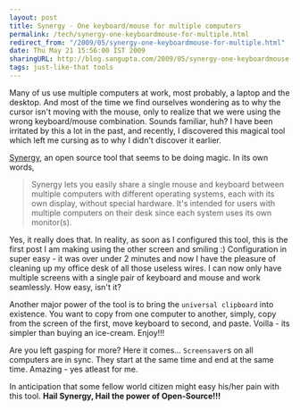```yaml
---
layout: post
title: Synergy - One keyboard/mouse for multiple computers
permalink: /tech/synergy-one-keyboardmouse-for-multiple.html
redirect_from: "/2009/05/synergy-one-keyboardmouse-for-multiple.html"
date: Thu May 21 15:56:00 IST 2009
sharingURL: http://blog.sangupta.com/2009/05/synergy-one-keyboardmouse-for-multiple.html
tags: just-like-that tools
---
```


Many of us use multiple computers at work, most probably, a laptop and the 
desktop. And most of the time we find ourselves wondering as to why the cursor 
isn't moving with the mouse, only to realize that we were using the wrong 
keyboard/mouse combination. Sounds familiar, huh? I have been irritated by 
this a lot in the past, and recently, I discovered this magical tool which 
left me cursing as to why I didn't discover it earlier.

<a href="http://synergy2.sourceforge.net">Synergy</a>, an open source tool that 
seems to be doing magic. In its own words,

> Synergy lets you easily share a single mouse and keyboard between multiple computers 
> with different operating systems, each with its own display, without special hardware. 
> It's intended for users with multiple computers on their desk since each system uses 
> its own monitor(s). 

Yes, it really does that. In reality, as soon as I configured this tool, this is the first 
post I am making using the other screen and smiling :) Configuration in super easy - it was 
over under 2 minutes and now I have the pleasure of cleaning up my office desk of all those 
useless wires. I can now only have multiple screens with a single pair of keyboard and mouse 
and work seamlessly. How easy, isn't it?

Another major power of the tool is to bring the `universal clipboard` into existence. You 
want to copy from one computer to another, simply, copy from the screen of the first, move 
keyboard to second, and paste. Voilla - its simpler than buying an ice-cream. Enjoy!!!

Are you left gasping for more? Here it comes... `Screensaver`s on all computers are in sync. They 
start at the same time and end at the same time. Amazing - yes atleast for me.

In anticipation that some fellow world citizen might easy his/her pain with this tool. 
<b>Hail Synergy, Hail the power of Open-Source!!!</b>
